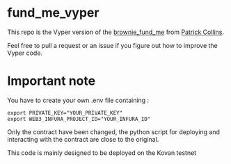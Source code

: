 # fund_me_vyper

This repo is the Vyper version of the [brownie_fund_me](https://github.com/PatrickAlphaC/brownie_fund_me) from [Patrick Collins](https://github.com/PatrickAlphaC).


Feel free to pull a request or an issue if you figure out how to improve the Vyper code.

# Important note

You have to create your own .env file containing : 
```
export PRIVATE_KEY="YOUR_PRIVATE_KEY"
export WEB3_INFURA_PROJECT_ID="YOUR_INFURA_ID"
```

Only the contract have been changed, the python script for deploying and interacting with the contract are close to the original.

This code is mainly designed to be deployed on the Kovan testnet
